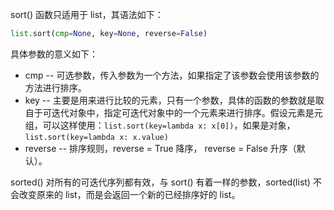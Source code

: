 sort() 函数只适用于 list，其语法如下：

```python
list.sort(cmp=None, key=None, reverse=False)
```

具体参数的意义如下：

- cmp -- 可选参数，传入参数为一个方法，如果指定了该参数会使用该参数的方法进行排序。
- key -- 主要是用来进行比较的元素，只有一个参数，具体的函数的参数就是取自于可迭代对象中，指定可迭代对象中的一个元素来进行排序。假设元素是元组，可以这样使用：`list.sort(key=lambda x: x[0])`，如果是对象，`list.sort(key=lambda x: x.value)`
- reverse -- 排序规则，reverse = True 降序， reverse = False 升序（默认）。

sorted() 对所有的可迭代序列都有效，与 sort() 有着一样的参数，sorted(list) 不会改变原来的 list，而是会返回一个新的已经排序好的 list。